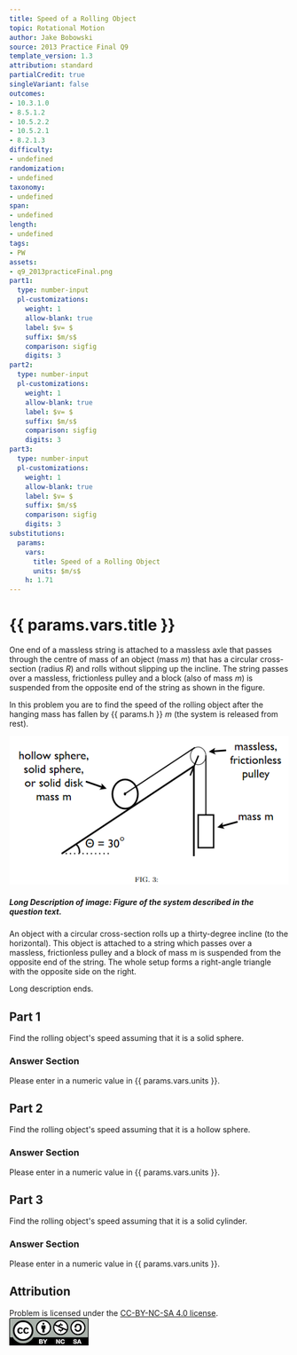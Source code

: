```yaml
---
title: Speed of a Rolling Object
topic: Rotational Motion
author: Jake Bobowski
source: 2013 Practice Final Q9
template_version: 1.3
attribution: standard
partialCredit: true
singleVariant: false
outcomes:
- 10.3.1.0
- 8.5.1.2
- 10.5.2.2
- 10.5.2.1
- 8.2.1.3
difficulty:
- undefined
randomization:
- undefined
taxonomy:
- undefined
span:
- undefined
length:
- undefined
tags:
- PW
assets:
- q9_2013practiceFinal.png
part1:
  type: number-input
  pl-customizations:
    weight: 1
    allow-blank: true
    label: $v= $
    suffix: $m/s$
    comparison: sigfig
    digits: 3
part2:
  type: number-input
  pl-customizations:
    weight: 1
    allow-blank: true
    label: $v= $
    suffix: $m/s$
    comparison: sigfig
    digits: 3
part3:
  type: number-input
  pl-customizations:
    weight: 1
    allow-blank: true
    label: $v= $
    suffix: $m/s$
    comparison: sigfig
    digits: 3
substitutions:
  params:
    vars:
      title: Speed of a Rolling Object
      units: $m/s$
    h: 1.71
---
```

# {{ params.vars.title }}
One end of a massless string is attached to a massless axle that passes through the centre of mass of an object (mass $m$) that has a circular cross-section (radius $R$)  and  rolls  without  slipping  up  the  incline.
The  string  passes  over a massless, frictionless pulley and a block (also of mass $m$) is suspended from the opposite end of the string as shown in the figure.

In this problem you are to find the speed of the rolling object after the hanging mass has fallen by {{ params.h }} $m$ (the system is released from rest).

<img longdesc="Speed of a rolling object.md#desc" alt="Figure of the system described in the question text." src="q9_2013practiceFinal.png">

<div id="desc">
<h5>Long Description of image: Figure of the system described in the question text.</h5>
An object with a circular cross-section rolls up a thirty-degree incline (to the horizontal).  This object is attached to a string which passes  over a massless, frictionless pulley and a block of mass m is suspended from the opposite end of the string. The whole setup forms a right-angle triangle with the opposite side on the right.
<p>Long description ends.</p>
<div>

## Part 1

Find the rolling object's speed assuming that it is a solid sphere.

### Answer Section

Please enter in a numeric value in {{ params.vars.units }}.

## Part 2

Find the rolling object's speed assuming that it is a hollow sphere.

### Answer Section

Please enter in a numeric value in {{ params.vars.units }}.

## Part 3

Find the rolling object's speed assuming that it is a solid cylinder.

### Answer Section

Please enter in a numeric value in {{ params.vars.units }}.

## Attribution

Problem is licensed under the [CC-BY-NC-SA 4.0 license](https://creativecommons.org/licenses/by-nc-sa/4.0/).<br> ![The Creative Commons 4.0 license requiring attribution-BY, non-commercial-NC, and share-alike-SA license.](https://raw.githubusercontent.com/firasm/bits/master/by-nc-sa.png)